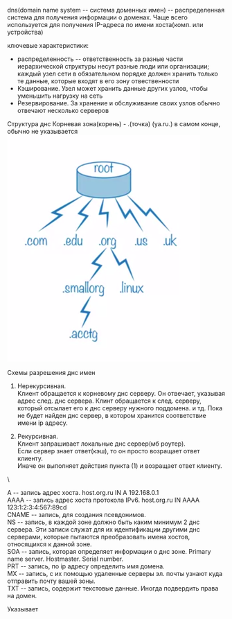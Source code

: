 dns(domain name system -- система доменных имен) -- распределенная система для
получения информации о доменах. Чаще всего используется для получения IP-адреса
по имени хоста(комп. или устройства)

ключевые характеристики:
* распределенность -- ответственность за разные части 
иерархической структуры несут разные люди или организации; каждый узел сети
в обязательном порядке должен хранить только те данные, которые входят в его зону
отвественности
* Кэширование. Узел может хранить данные других узлов, чтобы уменьшить нагрузку на сеть
* Резервирование. За хранение и обслуживание своих узлов обычно отвечают несколько серверов

Структура днс
Корневая зона(корень) - .(точка) (ya.ru.) в самом конце, обычно не указывается
![](../img/dns.png)

Схемы разрешения днс имен

1) Нерекурсивная.  
Клиент обращается к корневому днс серверу. Он отвечает, указывая адрес след. днс сервера.
Клинт обращается к след. серверу, который отсылает его к днс серверу нужного поддомена. и тд.
Пока не будет найден днс сервер, в котором хранится соответствие имени ip адресу.

2) Рекурсивная.  
Клиент запрашивает локальные днс сервер(мб роутер).  
Если сервер знает ответ(кэш), то он просто возращает ответ клиенту.  
Иначе он выполняет действия пункта (1) и возращает ответ клиенту.

\


А -- запись адрес хоста. host.org.ru IN A 192.168.0.1  
AAAA -- запись адрес хоста протокола IPv6. host.org.ru IN AААА 123:1:2:3:4:567:89cd  
CNAME -- запись, для создания псевдонимов.  
NS -- запись, в каждой зоне должно быть каким минимум 2 днс сервера. Эти записи служат
для их идентификации другими днс серверами, которые пытаются преобразовать имена хостов, 
относящихся к данной зоне.  
SOA -- запись, которая определяет информации о днс зоне. Primary name server. Hostmaster. Serial number.  
PRT -- запись, по ip адресу определить имя домена.  
MX -- запись, с их помощью удаленные серверы эл. почты узнают куда отправить почту вашей зоны.  
TXT -- запись, содержит текстовые данные. Иногда подвердить права на домен.

Указывает 